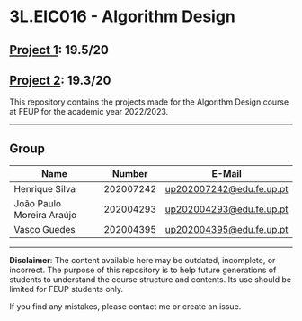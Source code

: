 # 3L.EIC016 - Algorithm Design

## [Project 1](Projects/Project%201): 19.5/20

## [Project 2](Projects/Project%202): 19.3/20

This repository contains the projects made for the Algorithm Design course at FEUP for the academic year 2022/2023.

---

## Group
| Name             | Number    | E-Mail             |
| ---------------- | --------- | ------------------ |
| Henrique Silva          | 202007242 | up202007242@edu.fe.up.pt                |
| João Paulo Moreira Araújo         | 202004293 | up202004293@edu.fe.up.pt                |
| Vasco Guedes         | 202004395 | up202004395@edu.fe.up.pt                |

---

**Disclaimer**: The content available here may be outdated, incomplete, or incorrect. The purpose of this repository is to help future generations of students to understand the course structure and contents. Its use should be limited for FEUP students only.

If you find any mistakes, please contact me or create an issue.
